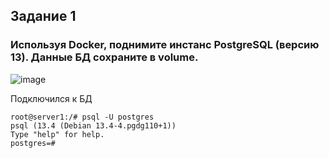 ## Задание 1
### Используя Docker, поднимите инстанс PostgreSQL (версию 13). Данные БД сохраните в volume.
![image](https://github.com/dikalov/devops-28/assets/126553776/ef3acca3-5e97-4317-a948-dd0614530c29)

Подключился к БД
```
root@server1:/# psql -U postgres
psql (13.4 (Debian 13.4-4.pgdg110+1))
Type "help" for help.
postgres=#
